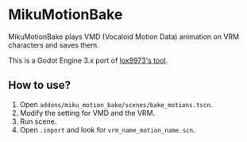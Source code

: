 # MikuMotionBake

MikuMotionBake plays VMD (Vocaloid Motion Data) animation on VRM characters and saves them.

This is a Godot Engine 3.x port of [lox9973's tool](https://gitlab.com/lox9973/VMDMotion/-/tree/master).

## How to use?

1. Open `addons/miku_motion_bake/scenes/bake_motions.tscn`.
1. Modify the setting for VMD and the VRM.
1. Run scene.
1. Open `.import` and look for `vrm_name_motion_name.scn`.
